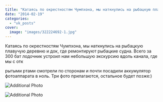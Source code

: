 ```yaml
---
title: "Катаясь по окрестностям Чумпхона, мы наткнулись на рыбацкую плавучую деревню и док, где ремонтируют..."
date: "2014-02-19"
categories: 
  - "vk_posts"
cover:
  image: "images/322224692-1.jpg"
---
```


Катаясь по окрестностям Чумпхона, мы наткнулись на рыбацкую плавучую деревню и док, где ремонтируют рыбацкие судна. Всего за 300 бат лодочник устроил нам небольшую экскурсию вдоль канала, где мы с отк

<!--more--> рытыми ртами смотрели по сторонам и почти посадили аккумулятор фотоаппарата в ноль. Три фото прилагаются, остальное будет позже:)

![Additional Photo](https://vodpop.ru/wp-content/uploads/2023/07/322224693-1.jpg)

![Additional Photo](https://vodpop.ru/wp-content/uploads/2023/07/322224694-1.jpg)
